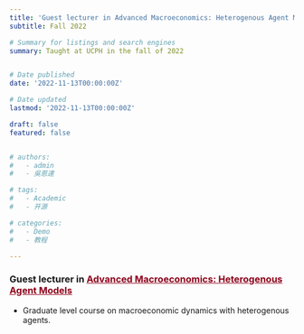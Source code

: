 ```yaml
---
title: 'Guest lecturer in Advanced Macroeconomics: Heterogenous Agent Models'
subtitle: Fall 2022

# Summary for listings and search engines
summary: Taught at UCPH in the fall of 2022


# Date published
date: '2022-11-13T00:00:00Z'

# Date updated
lastmod: '2022-11-13T00:00:00Z'

draft: false
featured: false


# authors:
#   - admin
#   - 吳恩達

# tags:
#   - Academic
#   - 开源

# categories:
#   - Demo
#   - 教程

---
```


### Guest lecturer in <a href="https://kurser.ku.dk/course/a%C3%98kk08426u/2022-2023" style="color: #8C001A; text-decoration: underline;">Advanced Macroeconomics: Heterogenous Agent Models</a>
* Graduate level course on macroeconomic dynamics with heterogenous agents.